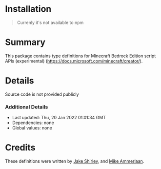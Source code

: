 # Installation
> Currenly it's not available to npm

# Summary
This package contains type definitions for Minecraft Bedrock Edition script APIs (experimental) (https://docs.microsoft.com/minecraft/creator/).

# Details
Source code is not provided publicly

### Additional Details
 * Last updated: Thu, 20 Jan 2022 01:01:34 GMT
 * Dependencies: none
 * Global values: none

# Credits
These definitions were written by [Jake Shirley](https://github.com/JakeShirley), and [Mike Ammerlaan](https://github.com/mammerla).
